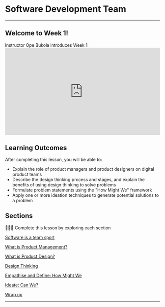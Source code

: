 
# Software Development Team
---

## Welcome to Week 1!
<aside>
  Instructor Ope Bukola introduces Week 1 
</aside>

<div style="position: relative; padding-bottom: 56.25%; height: 0;">
  
<iframe width="560" height="315" src="https://www.youtube.com/embed/9VIydrriBeM" title="YouTube video player" frameborder="0" allow="accelerometer; autoplay; clipboard-write; encrypted-media; gyroscope; picture-in-picture; web-share" allowfullscreen style="position: absolute; top: 0; left: 0; width: 100%; height: 100%;"
></iframe>
</div>


## **Learning Outcomes**

After completing this lesson, you will be able to:

- Explain the role of product managers and product designers on digital product teams
- Describe the design thinking process and stages, and explain the benefits of using design thinking to solve problems
- Formulate problem statements using the "How Might We" framework
- Apply one or more ideation techniques to generate potential solutions to a problem



## Sections

<aside>

👩🏿‍🏫 Complete this lesson by exploring each section

</aside>

[Software is a team sport](software-team/basics.md)

[What is Product Management?](software-team/what-is-pm.md)

[What is Product Design?](software-team/what-is-design.md)

[Design Thinking](software-team/design-thinking.md)

[Empathise and Define: How Might We](software-team/empathize-and-define.md)

[Ideate: Can We?](software-team/ideate.md)

[Wrap up](software-team/wrap-up.md)

---
